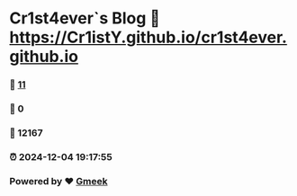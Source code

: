 # Cr1st4ever`s Blog :link: https://Cr1istY.github.io/cr1st4ever.github.io 
### :page_facing_up: [11](https://Cr1istY.github.io/cr1st4ever.github.io/tag.html) 
### :speech_balloon: 0 
### :hibiscus: 12167 
### :alarm_clock: 2024-12-04 19:17:55 
### Powered by :heart: [Gmeek](https://github.com/Meekdai/Gmeek)

